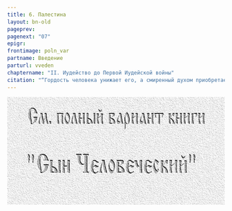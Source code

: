 ```yaml
---
title: 6. Палестина
layout: bn-old
pageprev: 
pagenext: "07"
epigr: 
frontimage: poln_var
partname: Введение
parturl: vveden
chaptername: "II. Иудейство до Первой Иудейской войны"
citation: "“Гордость человека унижает его, а смиренный духом приобретает честь”<br> (Прит.29:23)."
---
```


<a href="archiv_p.htm"><img src="img/poln_var.jpg" width="750" height="250" alt="См. полный вариант книги &#39;Сын Человеческий&#39;" /></a>
<p>       </p>


